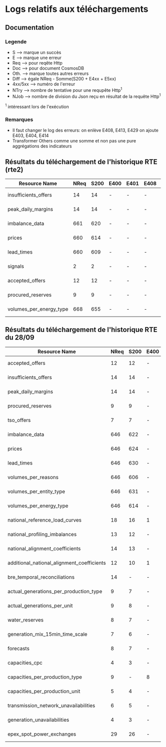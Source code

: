 # Logs relatifs aux téléchargements

## Documentation

### Legende
* S --> marque un succès
* E --> marque une erreur
* Req --> pour reqête Http
* Doc --> pour document CosmosDB
* Oth. --> marque toutes autres erreurs
* Diff --> égale NReq - Somme(S200 + E4xx + E5xx)
* 4xx/5xx --> numéro de l'erreur
* NTry --> nombre de tentative pour une requpête Http<sup>1</sup>
* NJob --> nombre de division du Json reçu en résultat de la requête Http<sup>1</sup>

<sup>1</sup> intéressant lors de l'exécution
### Remarques
* Il faut changer le log des erreurs: on enlève E408, E413, E429 on ajoute E403, E404, E414
* Transformer Others comme une somme et non pas une pure aggrégations des indicateurs 

## Résultats du téléchargement de l'historique RTE (rte2)
|                  Resource Name                 |  NReq  |  S200  |  E400  |  E401  |  E408  |  E413  |  E429  |  E503  |  Oth.  |  Diff  |  NDoc  |  SDoc  |  EDoc  |  NTry  |     Last Request Date    |  NJOb  |
|------------------------------------------------|--------|--------|--------|--------|--------|--------|--------|--------|--------|--------|--------|--------|--------|--------|--------------------------|--------|
|              insufficients_offers              |   14   |   14   |    -   |    -   |    -   |    -   |    -   |    -   |    -   |    -   |   172  |   170  |    -   |    1   | 2017-10-22T19:11:00+02:00|    6   |
|               peak_daily_margins               |   14   |   14   |    -   |    -   |    -   |    -   |    -   |    -   |    -   |    -   |  3389  |  3331  |   51   |    1   | 2017-10-22T18:30:00+02:00|   164  |
|                 imbalance_data                 |   661  |   620  |    -   |    -   |    -   |    -   |    -   |    1   |   40   |    -   |   620  |   628  |    -   |    1   | 2017-10-23T00:00:00+02:00|    1   |
|                     prices                     |   660  |   614  |    -   |    -   |    -   |    -   |    -   |    -   |   46   |    -   |   614  |   614  |    -   |    1   | 2017-10-23T00:00:00+02:00|    1   |
|                   lead_times                   |   660  |   609  |    -   |    -   |    -   |    -   |    -   |    -   |   51   |    -   |   609  |   609  |    -   |    1   | 2017-10-23T00:00:00+02:00|    1   |
|                     signals                    |    2   |    2   |    -   |    -   |    -   |    -   |    -   |    -   |    -   |    -   |   621  |   622  |    -   |    1   | 2017-10-23T00:00:00+02:00|   588  |
|                 accepted_offers                |   12   |   12   |    -   |    -   |    -   |    -   |    -   |    -   |    -   |    -   |  3224  |  3223  |    -   |    1   | 2017-10-31T09:30:00+01:00|   108  |
|                procured_reserves               |    9   |    9   |    -   |    -   |    -   |    -   |    -   |    -   |    -   |    -   |  1870  |  2203  |    -   |    1   | 2017-10-30T23:10:00+01:00|   110  |
|             volumes_per_energy_type            |   668  |   655  |    -   |    -   |    -   |    -   |    -   |    -   |   13   |    -   |   481  |   481  |    -   |    1   | 2017-10-31T00:00:00+01:00|    1   |
## Résultats du téléchargement de l'historique RTE du 28/09
|                  Resource Name                 |  NReq  |  S200  |  E400  |  E401  |  E408  |  E413  |  E429  |  E503  |  Oth.  |  Diff  |  NDoc  |  SDoc  |  EDoc  |  NTry  |     Last Request Date    |  NJOb  |
|------------------------------------------------|--------|--------|--------|--------|--------|--------|--------|--------|--------|--------|--------|--------|--------|--------|--------------------------|--------|
|                 accepted_offers                |   12   |   12   |    -   |    -   |    -   |    -   |    -   |    -   |    -   |    -   |  3136  |  3135  |    -   |    1   | 2017-10-09T18:30:00+02:00|   20   |
|              insufficients_offers              |   14   |   14   |    -   |    -   |    -   |    -   |    -   |    -   |    -   |    -   |   171  |   171  |    -   |    1   | 2017-10-09T19:11:00+02:00|    5   |
|               peak_daily_margins               |   14   |   14   |    -   |    -   |    -   |    -   |    -   |    -   |    -   |    -   |  3363  |  3316  |   42   |    1   | 2017-10-09T18:30:00+02:00|   138  |
|                procured_reserves               |    9   |    9   |    -   |    -   |    -   |    -   |    -   |    -   |    -   |    -   |  3618  |  3623  |    -   |    1   | 2017-10-08T23:10:00+02:00|   66   |
|                   tso_offers                   |    7   |    7   |    -   |    -   |    -   |    -   |    -   |    -   |    -   |    -   |  3063  |  3064  |    -   |    1   | 2017-10-09T19:00:00+02:00|   291  |
|                 imbalance_data                 |   646  |   622  |    -   |    -   |    -   |    -   |    -   |    -   |   24   |    -   |   622  |   621  |    -   |    1   | 2017-10-09T00:00:00+02:00|    1   |
|                     prices                     |   646  |   624  |    -   |    -   |    -   |    -   |    -   |    -   |   22   |    -   |   624  |   625  |    -   |    1   | 2017-10-09T00:00:00+02:00|    -   |
|                   lead_times                   |   646  |   630  |    -   |    -   |    -   |    -   |    -   |    -   |   16   |    -   |   630  |   629  |    -   |    1   | 2017-10-09T00:00:00+02:00|    1   |
|               volumes_per_reasons              |   646  |   606  |    -   |    -   |    -   |    -   |    -   |    -   |   40   |    -   |    -   |    1   |    -   |    1   | 2017-10-09T00:00:00+02:00|    -   |
|             volumes_per_entity_type            |   646  |   631  |    -   |    -   |    -   |    -   |    -   |    -   |   15   |    -   |    -   |    -   |    -   |    1   | 2017-10-09T00:00:00+02:00|    -   |
|             volumes_per_energy_type            |   646  |   614  |    -   |    -   |    -   |    -   |    -   |    -   |   32   |    -   |    -   |    -   |    -   |    1   | 2017-10-09T00:00:00+02:00|    -   |
|         national_reference_load_curves         |   18   |   16   |    1   |    1   |    -   |    -   |    -   |    -   |    -   |    -   |  1968  |  1967  |    -   |    1   | 2017-10-06T15:00:00+02:00|    -   |
|          national_profiling_imbalances         |   13   |   12   |    -   |    1   |    -   |    -   |    -   |    -   |    -   |    -   |  1476  |  1475  |    -   |    1   | 2016-02-02T15:00:00+01:00|   123  |
|         national_alignment_coefficients        |   14   |   13   |    -   |    1   |    -   |    -   |    -   |    -   |    -   |    -   |  1599  |  1599  |    -   |    1   | 2016-06-05T15:00:00+02:00|   123  |
|   additional_national_alignment_coefficients   |   12   |   10   |    1   |    1   |    -   |    -   |    -   |    -   |    -   |    -   |   799  |   800  |    -   |    1   | 2017-10-06T15:00:00+02:00|    -   |
|          bre_temporal_reconciliations          |   14   |    -   |    -   |    -   |    -   |    -   |    -   |    -   |   14   |    -   |    -   |    -   |    -   |    1   | 2017-10-09T00:00:00+02:00|    -   |
|     actual_generations_per_production_type     |    9   |    7   |    -   |    2   |    -   |    -   |    -   |    -   |    -   |    -   |  12336 |  12336 |    -   |    1   | 2017-10-09T20:59:00+02:00|  1188  |
|           actual_generations_per_unit          |    9   |    8   |    -   |    1   |    -   |    -   |    -   |    -   |    -   |    -   |   55   |   54   |    -   |    1   | 2012-02-26T00:00:00+01:00|    7   |
|                 water_reserves                 |    8   |    7   |    -   |    1   |    -   |    -   |    -   |    -   |    -   |    -   |   140  |   140  |    -   |    1   | 2017-10-04T13:30:00+02:00|   13   |
|         generation_mix_15min_time_scale        |    7   |    6   |    -   |    1   |    -   |    -   |    -   |    -   |    -   |    -   |   780  |   780  |    -   |    1   | 2017-03-29T13:00:00+02:00|   130  |
|                    forecasts                   |    8   |    7   |    -   |    1   |    -   |    -   |    -   |    -   |    -   |    -   |   14   |   14   |    -   |    1   | 2012-01-09T00:00:00+01:00|    2   |
|                 capacities_cpc                 |    4   |    3   |    -   |    1   |    -   |    -   |    -   |    -   |    -   |    -   |    -   |    1   |    -   |    1   | 2015-09-09T00:00:00+02:00|    -   |
|         capacities_per_production_type         |    9   |    -   |    8   |    1   |    -   |    -   |    -   |    -   |    -   |    -   |    -   |    -   |    -   |    1   | 2015-01-08T00:00:00+01:00|    -   |
|         capacities_per_production_unit         |    5   |    4   |    -   |    1   |    -   |    -   |    -   |    -   |    -   |    -   |    -   |    -   |    -   |    1   | 2012-01-06T00:00:00+01:00|    -   |
|      transmission_network_unavailabilities     |    6   |    5   |    -   |    1   |    -   |    -   |    -   |    -   |    -   |    -   |   201  |   200  |    -   |    1   | 2016-05-02T00:00:00+02:00|   50   |
|           generation_unavailabilities          |    4   |    3   |    -   |    1   |    -   |    -   |    -   |    -   |    -   |    -   |   75   |   74   |    -   |    1   | 2012-03-05T00:00:00+01:00|   27   |
|            epex_spot_power_exchanges           |   29   |   26   |    -   |    3   |    -   |    -   |    -   |    -   |    -   |    -   |   26   |   27   |    -   |    1   | 2012-01-29T00:00:00+01:00|    1   |
